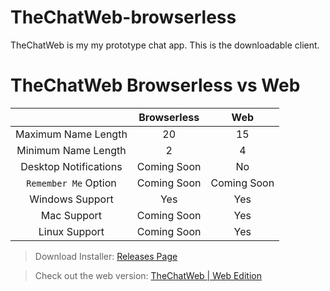 # TheChatWeb-browserless
TheChatWeb is my my prototype chat app. This is the downloadable client.

# TheChatWeb Browserless vs Web
|                     |  Browserless  |      Web      |
|        :---:        |     :---:     |     :---:     |
| Maximum Name Length |       20      |       15      |
| Minimum Name Length |       2       |        4      |
|Desktop Notifications|  Coming Soon  |       No      |
|`Remember Me` Option |  Coming Soon  |  Coming Soon  |
|   Windows Support   |      Yes      |      Yes      |
|     Mac Support     |  Coming Soon  |      Yes      |
|    Linux Support    |  Coming Soon  |      Yes      |

> Download Installer: [Releases Page](https://github.com/PixelOrangeDev/TheChatWeb-browserless/releases)

> Check out the web version: [TheChatWeb | Web Edition](https://thechatweb.zapto.org)
